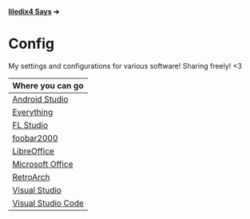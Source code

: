 **[liledix4 Says](../README.md) ➔**

# Config

My settings and configurations for various software! Sharing freely! &lt;3

| Where you can go                                          |
| :-------------------------------------------------------- |
| [Android Studio](Android%20Studio/README.md)              |
| [Everything](Everything/README.md)                        |
| [FL Studio](FL%20Studio/README.md)                        |
| [foobar2000](foobar2000/README.md)                        |
| [LibreOffice](LibreOffice/README.md)                      |
| [Microsoft Office](Microsoft%20Office/README.md)          |
| [RetroArch](RetroArch/README.md)                          |
| [Visual Studio](Visual%20Studio/README.md)                |
| [Visual Studio Code](Visual%20Studio%20Code/README.md)    |